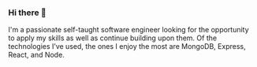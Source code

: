### Hi there 👋

I'm a passionate self-taught software engineer looking for the opportunity to apply my skills as well as continue building upon them. Of the technologies I’ve used, the ones I enjoy the most are MongoDB, Express, React, and Node.
